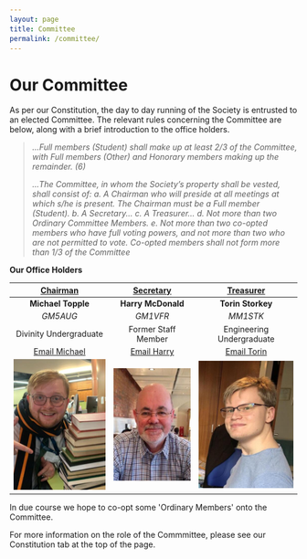 ```yaml
---
layout: page
title: Committee
permalink: /committee/
---
```


# Our Committee

As per our Constitution, the day to day running of the Society is entrusted to an elected Committee. The relevant rules concerning the Committee are below, along with a brief introduction to the office holders.

>*...Full members (Student) shall make up at least 2/3 of the Committee, with Full members (Other) and Honorary members making up the remainder. (6)*
>
>*...The Committee, in whom the Society’s property shall be vested, shall consist of:
>a. A Chairman who will preside at all meetings at which s/he is present. The Chairman must be a Full member (Student).
>b. A Secretary...
>c. A Treasurer…
>d. Not more than two Ordinary Committee Members.
>e. Not more than two co-opted members who have full voting powers, and not more than two who are not permitted to vote. Co-opted members shall not form more than 1/3 of the Committee*

**Our Office Holders**

| **<u>Chairman</u>** | **<u>Secretary</u>** | **<u>Treasurer</u>** |
| :-----------: | :-----------: | :-----------: |
| **Michael Topple** | **Harry McDonald** | **Torin Storkey** |
| *GM5AUG* | *GM1VFR* | *MM1STK* |
| Divinity Undergraduate | Former Staff Member | Engineering Undergraduate |
| [Email Michael](mailto://chairman@mm0wsg.radio) | [Email Harry](mailto://secretary@mm0wsg.radio) | [Email Torin](mailto://treasurer@mm0wsg.radio) |
| ![Michael](images/Michael.jpg) | ![Harry](images/Harry.jpg) |  ![Torin](images/TorinCrop.jpeg) |

In due course we hope to co-opt some 'Ordinary Members' onto the Committee.

For more information on the role of the Commmittee, please see our Constitution tab at the top of the page.
